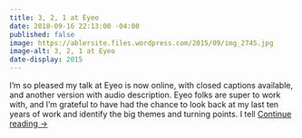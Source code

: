 ```yaml
---
title: 3, 2, 1 at Eyeo
date: 2018-09-16 22:13:00 -04:00
published: false
image: https://ablersite.files.wordpress.com/2015/09/img_2745.jpg
image-alt: 3, 2, 1 at Eyeo
date-display: 2015
---
```


I’m so pleased my talk at Eyeo is now online, with closed captions available, and another version with audio description. Eyeo folks are super to work with, and I’m grateful to have had the chance to look back at my last ten years of work and identify the big themes and turning points. I tell [Continue reading →](https://ablersite.org/2015/09/16/3-2-1-at-eyeo/)